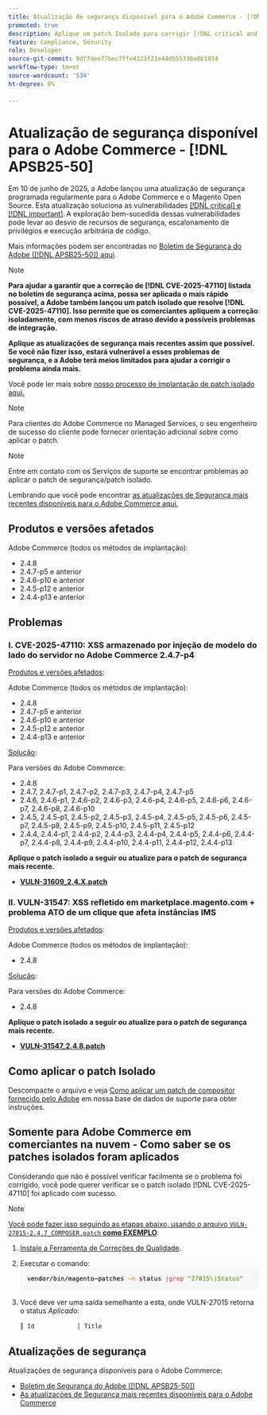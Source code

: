 ```yaml
---
title: Atualização de segurança disponível para o Adobe Commerce - [!DNL APSB25-50]
promoted: true
description: Aplique um patch Isolado para corrigir [!DNL critical and important vulnerabilities] o Adobe Commerce 2.4.8, 2.4.7-p5, 2.4.6-p10, 2.4.5-p12, 2.4.4-p13 e versões anteriores.
feature: Compliance, Security
role: Developer
source-git-commit: 9df7dee77bec7ffe4323f21e44d555338a0b1934
workflow-type: tm+mt
source-wordcount: '534'
ht-degree: 0%

---
```


# Atualização de segurança disponível para o Adobe Commerce - [!DNL APSB25-50]

Em 10 de junho de 2025, a Adobe lançou uma atualização de segurança programada regularmente para o Adobe Commerce e o Magento Open Source. Esta atualização soluciona as vulnerabilidades [[!DNL critical] e [!DNL important]](https://helpx.adobe.com/security/severity-ratings.html). A exploração bem-sucedida dessas vulnerabilidades pode levar ao desvio de recursos de segurança, escalonamento de privilégios e execução arbitrária de código.

Mais informações podem ser encontradas no [Boletim de Segurança do Adobe ([!DNL APSB25-50]) aqui](https://helpx.adobe.com/security/products/magento/apsb25-50.html).

>[!NOTE]
>
>**Para ajudar a garantir que a correção de [!DNL CVE-2025-47110] listada no boletim de segurança acima, possa ser aplicada o mais rápido possível, a Adobe também lançou um patch isolado que resolve [!DNL CVE-2025-47110]. Isso permite que os comerciantes apliquem a correção isoladamente, com menos riscos de atraso devido a possíveis problemas de integração.**

**Aplique as atualizações de segurança mais recentes assim que possível. Se você não fizer isso, estará vulnerável a esses problemas de segurança, e a Adobe terá meios limitados para ajudar a corrigir o problema ainda mais.**

Você pode ler mais sobre [nosso processo de implantação de patch isolado aqui.](https://business.adobe.com/blog/introducing-enhanced-security-patch-deployment-and-communications-in-adobe-commerce)

>[!NOTE]
>
>Para clientes do Adobe Commerce no Managed Services, o seu engenheiro de sucesso do cliente pode fornecer orientação adicional sobre como aplicar o patch.

>[!NOTE]
>
>Entre em contato com os Serviços de suporte se encontrar problemas ao aplicar o patch de segurança/patch isolado.

Lembrando que você pode encontrar [as atualizações de Segurança mais recentes disponíveis para o Adobe Commerce aqui.](https://helpx.adobe.com/security/products/magento.html)

## Produtos e versões afetados

Adobe Commerce (todos os métodos de implantação):

* 2.4.8
* 2.4.7-p5 e anterior
* 2.4.6-p10 e anterior
* 2.4.5-p12 e anterior
* 2.4.4-p13 e anterior

## Problemas

### I. CVE-2025-47110: XSS armazenado por injeção de modelo do lado do servidor no Adobe Commerce 2.4.7-p4

<u>Produtos e versões afetados</u>:

Adobe Commerce (todos os métodos de implantação):

* 2.4.8
* 2.4.7-p5 e anterior
* 2.4.6-p10 e anterior
* 2.4.5-p12 e anterior
* 2.4.4-p13 e anterior

<u>Solução</u>:

Para versões do Adobe Commerce:

* 2.4.8
* 2.4.7, 2.4.7-p1, 2.4.7-p2, 2.4.7-p3, 2.4.7-p4, 2.4.7-p5
* 2.4.6, 2.4.6-p1, 2.4.6-p2, 2.4.6-p3, 2.4.6-p4, 2.4.6-p5, 2.4.6-p6, 2.4.6-p7, 2.4.6-p8, 2.4.6-p10
* 2.4.5, 2.4.5-p1, 2.4.5-p2, 2.4.5-p3, 2.4.5-p4, 2.4.5-p5, 2.4.5-p6, 2.4.5-p7, 2.4.5-p8, 2.4.5-p9, 2.4.5-p10, 2.4.5-p11, 2.4.5-p12
* 2.4.4, 2.4.4-p1, 2.4.4-p2, 2.4.4-p3, 2.4.4-p4, 2.4.4-p5, 2.4.4-p6, 2.4.4-p7, 2.4.4-p8, 2.4.4-p9, 2.4.4-p10, 2.4.4-p11, 2.4.4-p12, 2.4.4-p13

**Aplique o patch isolado a seguir ou atualize para o patch de segurança mais recente.**

* **[VULN-31609_2.4.X.patch](assets/VULN-31609_2.4.X_patch.zip)**

### II. VULN-31547: XSS refletido em marketplace.magento.com + problema ATO de um clique que afeta instâncias IMS

<u>Produtos e versões afetados</u>:

Adobe Commerce (todos os métodos de implantação):

* 2.4.8

<u>Solução</u>:

Para versões do Adobe Commerce:

* 2.4.8

**Aplique o patch isolado a seguir ou atualize para o patch de segurança mais recente.**

* **[VULN-31547_2.4.8.patch](assets/VULN-31547_2.4.8_patch.zip)**

## Como aplicar o patch Isolado

Descompacte o arquivo e veja [Como aplicar um patch de compositor fornecido pelo Adobe](https://experienceleague.adobe.com/docs/commerce-knowledge-base/kb/how-to/how-to-apply-a-composer-patch-provided-by-magento.html) em nossa base de dados de suporte para obter instruções.

## Somente para Adobe Commerce em comerciantes na nuvem - Como saber se os patches isolados foram aplicados

Considerando que não é possível verificar facilmente se o problema foi corrigido, você pode querer verificar se o patch isolado [!DNL CVE-2025-47110] foi aplicado com sucesso.

>[!NOTE]
>
><u>Você pode fazer isso seguindo as etapas abaixo, usando o arquivo `VULN-27015-2.4.7_COMPOSER.patch` **como EXEMPLO**</u>:

1. [Instale a Ferramenta de Correções de Qualidade](https://experienceleague.adobe.com/docs/commerce-operations/tools/quality-patches-tool/usage.html).
1. Executar o comando:<br>
   ![cve-2024-34102-tell-if-patch-plied-code](assets/cve-2024-34102-tell-if-patch-applied-code.png)
1. Você deve ver uma saída semelhante a esta, onde VULN-27015 retorna o status *Aplicado*:

   ```bash
   ║ Id            │ Title                                                        │ Category        │ Origin                 │ Status      │ Details                                          ║ ║ N/A           │ ../m2-hotfixes/VULN-27015-2.4.7_COMPOSER_patch.patch      │ Other           │ Local                  │ Applied     │ Patch type: Custom                                
   ```

<!-- For Step 2:
     ```bash
    vendor/bin/magento-patches -n status |grep "27015\|Status"
     ```
-->

## Atualizações de segurança

Atualizações de segurança disponíveis para o Adobe Commerce:

* [Boletim de Segurança do Adobe ([!DNL APSB25-50])](https://helpx.adobe.com/security/products/magento/apsb25-50.html)
* [As atualizações de Segurança mais recentes disponíveis para o Adobe Commerce](https://helpx.adobe.com/security/products/magento.html)
